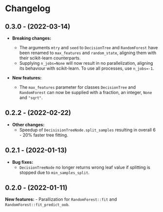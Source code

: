 # Changelog

## 0.3.0 - (2022-03-14)

- **Breaking changes:**
    - The arguments `mtry` and `seed` to `DecisionTree` and `RandomForest` have been renamed to `max_features` and `random_state`, aligning them with their scikit-learn counterparts.
    - Supplying `n_jobs=None` will now result in no parallelization, aligning its behaviour with scikit-learn. To use all processes, use `n_jobs=-1`.

- **New features:**
    - The `max_features` parameter for classes `DecisionTree` and `RandomForest` can now be supplied with a fraction, an integer, `None` and `"sqrt"`.

## 0.2.2 - (2022-02-22)

- **Other changes:**
    - Speedup of `DecisisionTreeNode.split_samples` resulting in overall 6 - 20% faster
      tree fitting.

## 0.2.1 - (2022-01-13)

- **Bug fixes:**
    - `DecisionTreeNode` no longer returns wrong leaf value if splitting is stopped
      due to `min_samples_split`.  

## 0.2.0 - (2022-01-11)

**New features:**
    - Parallization for `RandomForest::fit` and `RandomForest::fit_predict_oob`.